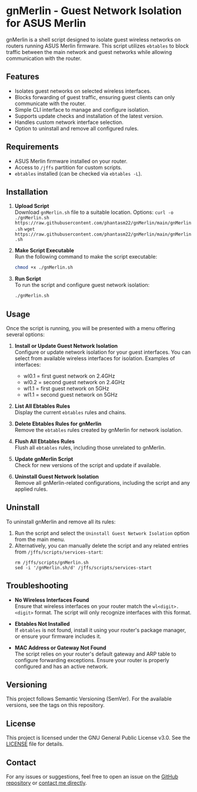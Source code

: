 
# gnMerlin - Guest Network Isolation for ASUS Merlin

gnMerlin is a shell script designed to isolate guest wireless networks on routers running ASUS Merlin firmware. This script utilizes `ebtables` to block traffic between the main network and guest networks while allowing communication with the router.

## Features
- Isolates guest networks on selected wireless interfaces.
- Blocks forwarding of guest traffic, ensuring guest clients can only communicate with the router.
- Simple CLI interface to manage and configure isolation.
- Supports update checks and installation of the latest version.
- Handles custom network interface selection.
- Option to uninstall and remove all configured rules.

## Requirements
- ASUS Merlin firmware installed on your router.
- Access to `/jffs` partition for custom scripts.
- `ebtables` installed (can be checked via `ebtables -L`).

## Installation

1. **Upload Script**  
   Download `gnMerlin.sh` file to a suitable location. Options:
   `curl -o ./gnMerlin.sh https://raw.githubusercontent.com/phantasm22/gnMerlin/main/gnMerlin.sh`
   `wget https://raw.githubusercontent.com/phantasm22/gnMerlin/main/gnMerlin.sh`

3. **Make Script Executable**  
   Run the following command to make the script executable:
   ```bash
   chmod +x ./gnMerlin.sh
   ```

4. **Run Script**  
   To run the script and configure guest network isolation:
   ```bash
   ./gnMerlin.sh
   ```

## Usage

Once the script is running, you will be presented with a menu offering several options:

1. **Install or Update Guest Network Isolation**  
   Configure or update network isolation for your guest interfaces. You can select from available wireless interfaces for isolation. Examples of interfaces:
   * wl0.1 = first guest network on 2.4GHz
   * wl0.2 = second guest network on 2.4GHz
   * wl1.1 = first guest network on 5GHz
   * wl1.1 = second guest network on 5GHz
   
3. **List All Ebtables Rules**  
   Display the current `ebtables` rules and chains.
   
4. **Delete Ebtables Rules for gnMerlin**  
   Remove the `ebtables` rules created by gnMerlin for network isolation.
   
5. **Flush All Ebtables Rules**  
   Flush all `ebtables` rules, including those unrelated to gnMerlin.
   
6. **Update gnMerlin Script**  
   Check for new versions of the script and update if available.
   
7. **Uninstall Guest Network Isolation**  
   Remove all gnMerlin-related configurations, including the script and any applied rules.

## Uninstall

To uninstall gnMerlin and remove all its rules:
1. Run the script and select the `Uninstall Guest Network Isolation` option from the main menu.
2. Alternatively, you can manually delete the script and any related entries from `/jffs/scripts/services-start`:
   ```
   rm /jffs/scripts/gnMerlin.sh
   sed -i '/gnMerlin.sh/d' /jffs/scripts/services-start
   ```

## Troubleshooting

- **No Wireless Interfaces Found**  
  Ensure that wireless interfaces on your router match the `wl<digit>.<digit>` format. The script will only recognize interfaces with this format.

- **Ebtables Not Installed**  
  If `ebtables` is not found, install it using your router's package manager, or ensure your firmware includes it.

- **MAC Address or Gateway Not Found**  
  The script relies on your router's default gateway and ARP table to configure forwarding exceptions. Ensure your router is properly configured and has an active network.

## Versioning

This project follows Semantic Versioning (SemVer). For the available versions, see the tags on this repository.

## License

This project is licensed under the GNU General Public License v3.0. See the [LICENSE](LICENSE) file for details.

## Contact

For any issues or suggestions, feel free to open an issue on the [GitHub repository](https://github.com/phantasm22/gnMerlin) or [contact me directly](https://www.snbforums.com/conversations/add?to=vlord).
